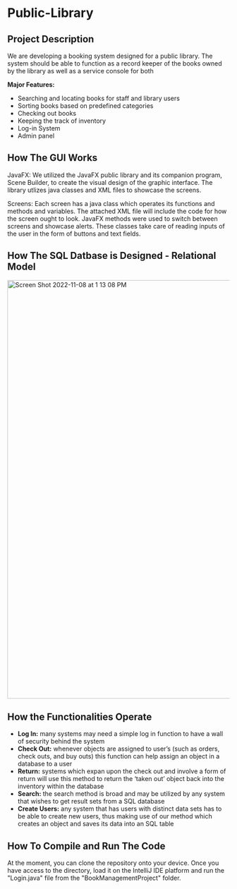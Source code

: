 # Public-Library

<h2>Project Description</h2>
We are developing a booking system designed for a public library. The system should be able to function as a record keeper of the books owned by the library as well as a service console for both 

**Major Features:**
- Searching and locating books for staff and library users
- Sorting books based on predefined categories
- Checking out books
- Keeping the track of inventory 
- Log-in System
- Admin panel

<h2> How The GUI Works</h2>

JavaFX: We utilized the JavaFX public library and its companion program, Scene Builder, to create the visual design of the graphic interface. The library utlizes java classes and XML files to showcase the screens.

Screens: Each screen has a java class which operates its functions and methods and variables. The attached XML file will include the code for how the screen ought to look. JavaFX methods were used to switch between screens and showcase alerts. These classes take care of reading inputs of the user in the form of buttons and text fields.

<h2>How The SQL Datbase is Designed - Relational Model</h2>
<img width="949" alt="Screen Shot 2022-11-08 at 1 13 08 PM" src="https://user-images.githubusercontent.com/65127296/200677982-6cfa3b41-b80d-44b8-abc9-c4262b82163f.png">

<h2>How the Functionalities Operate</h2>
<ul>
  <li><strong>Log In:</strong> many systems may need a simple log in function to have a wall of security behind the system</li>
  <li><strong>Check Out:</strong> whenever objects are assigned to user’s (such as orders, check outs, and buy outs) this function can help assign an object in a database to a user
</li>
  <li><strong>Return:</strong> systems which expan upon the check out and involve a form of return will use this method to return the ‘taken out’ object back into the inventory within the database
</li>
  <li><strong>Search:</strong> the search method is broad and may be utilized by any system that wishes to get result sets from a SQL database
</li>
  <li><strong>Create Users:</strong> any system that has users with distinct data sets has to be able to create new users, thus making use of our method which creates an object and saves its data into an SQL table
</li>
</ul>

<h2>How To Compile and Run The Code</h2>
At the moment, you can clone the repository onto your device. Once you have access to the directory, load it on the IntelliJ IDE platform and run the "Login.java" file from the "BookManagementProject" folder.
